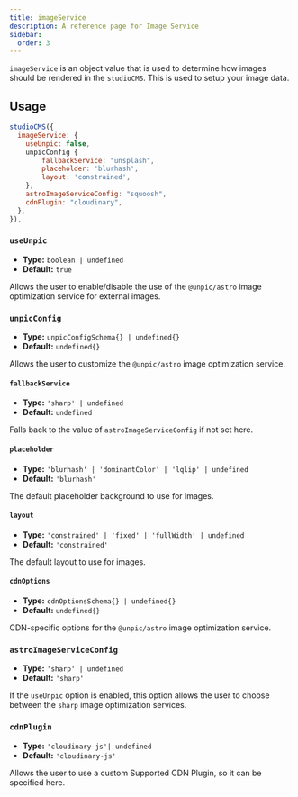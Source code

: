 ```yaml
---
title: imageService
description: A reference page for Image Service
sidebar:
  order: 3
---
```


`imageService` is an object value that is used to determine how images should be rendered in the `studioCMS`. This is used to setup your image data.

## Usage

```js title="astro.config.mjs"  {2-11}
studioCMS({
  imageService: {
    useUnpic: false,
    unpicConfig {
        fallbackService: "unsplash",
        placeholder: 'blurhash',
        layout: 'constrained',
    },
    astroImageServiceConfig: "squoosh",
    cdnPlugin: "cloudinary",
  },
}),
```

### `useUnpic`

- **Type:** `boolean | undefined`
- **Default:** `true`

Allows the user to enable/disable the use of the `@unpic/astro` image optimization service for external images.

### `unpicConfig`

- **Type:** `unpicConfigSchema{} | undefined{}`
- **Default:** `undefined{}`

Allows the user to customize the `@unpic/astro` image optimization service.

#### `fallbackService`

- **Type:** `'sharp' | undefined`
- **Default:** `undefined`

Falls back to the value of `astroImageServiceConfig` if not set here.

#### `placeholder`

- **Type:** `'blurhash' | 'dominantColor' | 'lqlip' | undefined`
- **Default:** `'blurhash'`

The default placeholder background to use for images.

#### `layout`

- **Type:** `'constrained' | 'fixed' | 'fullWidth' | undefined`
- **Default:** `'constrained'`

The default layout to use for images. 

#### `cdnOptions`

- **Type:** `cdnOptionsSchema{} | undefined{}`
- **Default:** `undefined{}`

CDN-specific options for the `@unpic/astro` image optimization service.

### `astroImageServiceConfig`

- **Type:** `'sharp' | undefined`
- **Default:** `'sharp'`

If the `useUnpic` option is enabled, this option allows the user to choose between the `sharp` image optimization services.

### `cdnPlugin`

- **Type:** `'cloudinary-js'| undefined`
- **Default:** `'cloudinary-js'`

Allows the user to use a custom Supported CDN Plugin, so it can be specified here.

